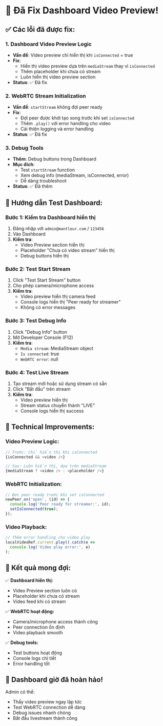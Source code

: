 # 🎥 Đã Fix Dashboard Video Preview!

## ✅ Các lỗi đã được fix:

### 1. **Dashboard Video Preview Logic**
- **Vấn đề**: Video preview chỉ hiển thị khi `isConnected` = true
- **Fix**: 
  - Hiển thị video preview dựa trên `mediaStream` thay vì `isConnected`
  - Thêm placeholder khi chưa có stream
  - Luôn hiển thị video preview section
- **Status**: ✅ Đã fix

### 2. **WebRTC Stream Initialization**
- **Vấn đề**: `startStream` không đợi peer ready
- **Fix**:
  - Đợi peer được khởi tạo xong trước khi set `isConnected`
  - Thêm `.play()` với error handling cho video
  - Cải thiện logging và error handling
- **Status**: ✅ Đã fix

### 3. **Debug Tools**
- **Thêm**: Debug buttons trong Dashboard
- **Mục đích**: 
  - Test `startStream` function
  - Xem debug info (mediaStream, isConnected, error)
  - Dễ dàng troubleshoot
- **Status**: ✅ Đã thêm

## 🧪 Hướng dẫn Test Dashboard:

### **Bước 1: Kiểm tra Dashboard hiển thị**
1. Đăng nhập với `admin@mantleur.com` / `123456`
2. Vào Dashboard
3. **Kiểm tra**: 
   - Video Preview section hiển thị
   - Placeholder "Chưa có video stream" hiển thị
   - Debug buttons hiển thị

### **Bước 2: Test Start Stream**
1. Click "Test Start Stream" button
2. Cho phép camera/microphone access
3. **Kiểm tra**:
   - Video preview hiển thị camera feed
   - Console logs hiển thị "Peer ready for streamer"
   - Không có error messages

### **Bước 3: Test Debug Info**
1. Click "Debug Info" button
2. Mở Developer Console (F12)
3. **Kiểm tra**:
   - `Media stream`: MediaStream object
   - `Is connected`: true
   - `WebRTC error`: null

### **Bước 4: Test Live Stream**
1. Tạo stream mới hoặc sử dụng stream có sẵn
2. Click "Bắt đầu" trên stream
3. **Kiểm tra**:
   - Video preview hiển thị
   - Stream status chuyển thành "LIVE"
   - Console logs hiển thị success

## 🔧 Technical Improvements:

### **Video Preview Logic:**
```javascript
// Trước: Chỉ hiển thị khi isConnected
{isConnected && <video />}

// Sau: Luôn hiển thị, dựa trên mediaStream
{mediaStream ? <video /> : <placeholder />}
```

### **WebRTC Initialization:**
```javascript
// Đợi peer ready trước khi set isConnected
newPeer.on('open', (id) => {
  console.log('Peer ready for streamer:', id);
  setIsConnected(true);
});
```

### **Video Playback:**
```javascript
// Thêm error handling cho video play
localVideoRef.current.play().catch(e => 
  console.log('Video play error:', e)
);
```

## 🎯 Kết quả mong đợi:

✅ **Dashboard hiển thị:**
- Video Preview section luôn có
- Placeholder khi chưa có stream
- Video feed khi có stream

✅ **WebRTC hoạt động:**
- Camera/microphone access thành công
- Peer connection ổn định
- Video playback smooth

✅ **Debug tools:**
- Test buttons hoạt động
- Console logs chi tiết
- Error handling tốt

## 🚀 Dashboard giờ đã hoàn hảo!

Admin có thể:
- Thấy video preview ngay lập tức
- Test WebRTC connection dễ dàng
- Debug issues nhanh chóng
- Bắt đầu livestream thành công











































